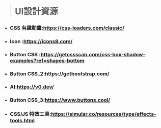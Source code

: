 > # UI設計資源

* ### CSS 有趣動畫:https://css-loaders.com/classic/

* ### Icon :https://icons8.com/

* ### Button CSS :https://getcssscan.com/css-box-shadow-examples?ref=shapes-bottom

* ### Button CSS_2:https://getbootstrap.com/

* ### AI:https://v0.dev/

* ### Button CSS_3:https://www.buttons.cool/

* ### CSS/JS 特效工具:https://simular.co/resources/type/effects-tools.html

